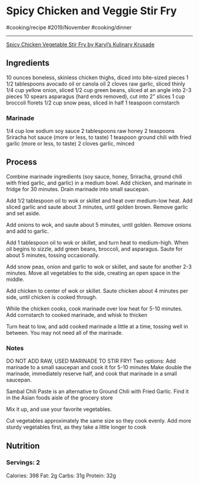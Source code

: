 # Spicy Chicken and Veggie Stir Fry
#cooking/recipe #2019/November #cooking/dinner
- - - -
[Spicy Chicken Vegetable Stir Fry by Karyl’s Kulinary Krusade](https://karylskulinarykrusade.com/recipe-spicy-chicken-vegetable-stir-fry/)

## Ingredients
10 ounces boneless, skinless chicken thighs, diced into bite-sized pieces
1 1/2 tablespoons avocado oil or canola oil
2 cloves raw garlic, sliced thinly
1/4 cup yellow onion, sliced
1/2 cup green beans, sliced at an angle into 2-3 pieces
10 spears asparagus (hard ends removed), cut into 2" slices
1 cup broccoli florets
1/2 cup snow peas, sliced in half
1 teaspoon cornstarch

### Marinade
1/4 cup low sodium soy sauce
2 tablespoons raw honey
2 teaspoons Sriracha hot sauce (more or less, to taste)
1 teaspoon ground chili with fried garlic (more or less, to taste)
2 cloves garlic, minced

## Process
Combine marinade ingredients (soy sauce, honey, Sriracha, ground chili with fried garlic, and garlic) in a medium bowl. Add chicken, and marinate in fridge for 30 minutes.  Drain marinade into small saucepan.

Add 1/2 tablespoon oil to wok or skillet and heat over medium-low heat. Add sliced garlic and saute about 3 minutes, until golden brown. Remove garlic and set aside.

Add onions to wok, and saute about 5 minutes, until golden. Remove onions and add to garlic.

Add 1 tablespoon oil to wok or skillet, and turn heat to medium-high. When oil begins to sizzle, add green beans, broccoli, and asparagus. Saute for about 5 minutes, tossing occasionally. 

Add snow peas, onion and garlic to wok or skillet, and saute for another 2-3 minutes. Move all vegetables to the side, creating an open space in the middle.

Add chicken to center of wok or skillet. Saute chicken about 4 minutes per side, until chicken is cooked through. 

While the chicken cooks, cook marinade over low heat for 5-10 minutes. Add cornstarch to cooked marinade, and whisk to thicken

Turn heat to low, and add cooked marinade a little at a time, tossing well in between. You may not need all of the marinade.

### Notes
DO NOT ADD RAW, USED MARINADE TO STIR FRY! Two options:
	Add marinade to a small saucepan and cook it for 5-10 minutes
	Make double the marinade, immediately reserve half, and cook that marinade in a small 		saucepan.

Sambal Chili Paste is an alternative to Ground Chili with Fried Garlic. Find it in the Asian foods aisle of the grocery store

Mix it up, and use your favorite vegetables.

Cut vegetables approximately the same size so they cook evenly. Add more sturdy vegetables first, as they take a little longer to cook

## Nutrition
### Servings: 2
Calories: 398
Fat: 2g
Carbs: 31g
Protein: 32g